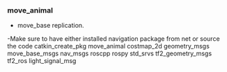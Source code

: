 ### move_animal
- move_base replication.

-Make sure to have either installed navigation package from net or source the code 
catkin_create_pkg move_animal costmap_2d geometry_msgs move_base_msgs nav_msgs roscpp rospy std_srvs tf2_geometry_msgs tf2_ros light_signal_msg

